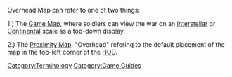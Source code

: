 Overhead Map can refer to one of two things:

1.) The [Game Map](map.md "wikilink"), where soldiers can view the war on
an [Interstellar](Interstellar_Map.md "wikilink") or
[Continental](Continental_Map.md "wikilink") scale as a top-down display.

2.) The [Proximity Map](Proximity_Map.md "wikilink"). "Overhead" refering
to the default placement of the map in the top-left corner of the
[HUD](Heads-up_Display.md "wikilink").

[Category:Terminology](Category:Terminology.md "wikilink") [Category:Game
Guides](Category:Game_Guides.md "wikilink")
